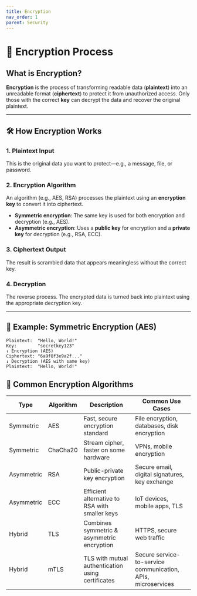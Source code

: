 ```yaml
---
title: Encryption
nav_order: 1
parent: Security
---
```

# 🔐 Encryption Process

## What is Encryption?

**Encryption** is the process of transforming readable data (**plaintext**) into an unreadable format (**ciphertext**) to protect it from unauthorized access. Only those with the correct **key** can decrypt the data and recover the original plaintext.

---

## 🛠️ How Encryption Works

### 1. Plaintext Input
This is the original data you want to protect—e.g., a message, file, or password.

### 2. Encryption Algorithm
An algorithm (e.g., AES, RSA) processes the plaintext using an **encryption key** to convert it into ciphertext.

- **Symmetric encryption**: The same key is used for both encryption and decryption (e.g., AES).
- **Asymmetric encryption**: Uses a **public key** for encryption and a **private key** for decryption (e.g., RSA, ECC).

### 3. Ciphertext Output
The result is scrambled data that appears meaningless without the correct key.

### 4. Decryption
The reverse process. The encrypted data is turned back into plaintext using the appropriate decryption key.

---

## 🔑 Example: Symmetric Encryption (AES)

```plaintext
Plaintext:  "Hello, World!"
Key:        "secretkey123"
↓ Encryption (AES)
Ciphertext: "6a9f8f3e9a2f..."
↓ Decryption (AES with same key)
Plaintext:  "Hello, World!"
```

## 🧱 Common Encryption Algorithms

| Type         | Algorithm | Description                                | Common Use Cases                             |
|--------------|-----------|--------------------------------------------|----------------------------------------------|
| Symmetric    | AES       | Fast, secure encryption standard            | File encryption, databases, disk encryption  |
| Symmetric    | ChaCha20  | Stream cipher, faster on some hardware      | VPNs, mobile encryption                      |
| Asymmetric   | RSA       | Public-private key encryption               | Secure email, digital signatures, key exchange |
| Asymmetric   | ECC       | Efficient alternative to RSA with smaller keys | IoT devices, mobile apps, TLS                |
| Hybrid       | TLS       | Combines symmetric & asymmetric encryption  | HTTPS, secure web traffic                    |
| Hybrid       | mTLS      | TLS with mutual authentication using certificates | Secure service-to-service communication, APIs, microservices |


